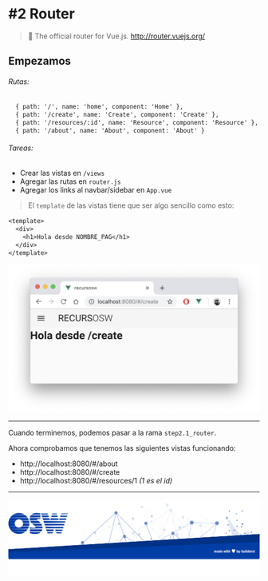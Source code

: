 # #2 Router
> 🚦 The official router for Vue.js. http://router.vuejs.org/  

## Empezamos

###### Rutas:
```
  { path: '/', name: 'home', component: 'Home' },
  { path: '/create', name: 'Create', component: 'Create' },
  { path: '/resources/:id', name: 'Resource', component: 'Resource' },
  { path: '/about', name: 'About', component: 'About' }
``` 

###### Tareas:
- Crear las vistas en `/views`
- Agregar las rutas en `router.js`
- Agregar los links al navbar/sidebar en `App.vue`

> El `template` de las vistas tiene que ser algo sencillo como esto:

```
<template>
  <div>
    <h1>Hola desde NOMBRE_PAG</h1>
  </div>
</template>
```

![view-create](./assets/img/view-create.png)


---

Cuando terminemos, podemos pasar a la rama `step2.1_router`.

Ahora comprobamos que tenemos las siguientes vistas funcionando:

- http://localhost:8080/#/about
- http://localhost:8080/#/create
- http://localhost:8080/#/resources/1 _(1 es el id)_

---  

![footer](./assets/img/footer.png)

